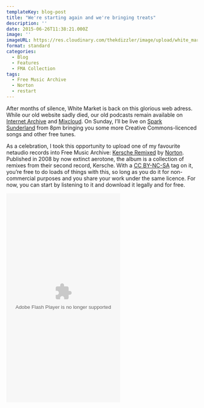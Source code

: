 ```yaml
---
templateKey: blog-post
title: "We're starting again and we're bringing treats"
description: ''
date: 2015-06-26T11:38:21.000Z
image: ''
imageURL: https://res.cloudinary.com/thekdizzler/image/upload/white_market/2015/08/Norton-Kersche-Remixed-album-cover.jpg
format: standard
categories:
  - Blog
  - Features
  - FMA Collection
tags:
  - Free Music Archive
  - Norton
  - restart
---
```


After months of silence, White Market is back on this glorious web adress. While our old website sadly died, our old podcasts remain available on [Internet Archive](https://archive.org/search.php?query=creator%3A%22White+Market+Podcast%22) and [Mixcloud](https://www.mixcloud.com/whitemarketpodcast). On Sunday, I’ll be live on [Spark Sunderland](http://www.sparksunderland.com/) from 8pm bringing you some more Creative Commons-licenced songs and other free tunes.

As a celebration, I took this opportunity to upload one of my favourite netaudio records into Free Music Archive: [Kersche Remixed](http://freemusicarchive.org/music/Norton/Kersche_Remixed/) by [Norton](https://www.facebook.com/wearenorton). Published in 2008 by now extinct aerotone, the album is a collection of remixes from their second record, Kersche. With a [CC BY-NC-SA](https://creativecommons.org/licenses/by-nc-sa/4.0/) tag on it, you’re free to do loads of things with this, so long as you do it for non-commercial purposes and you share your work under the same licence. For now, you can start by listening to it and download it legally and for free.

<object width="300" height="550"><param name="movie" value="http://freemusicarchive.org/swf/playlistplayer.swf"><param name="flashvars" value="playlist=http://freemusicarchive.org/services/playlists/embed/album/18486.xml"><param name="allowscriptaccess" value="sameDomain"><embed type="application/x-shockwave-flash" src="http://freemusicarchive.org/swf/playlistplayer.swf" width="300" height="550" flashvars="playlist=http://freemusicarchive.org/services/playlists/embed/album/18486.xml" allowscriptaccess="sameDomain"></object>
